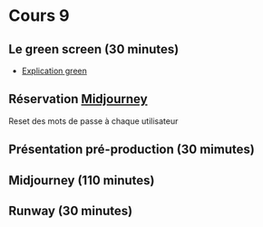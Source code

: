# Cours 9
  
## Le green screen (30 minutes)
* [Explication green](https://cmontmorency365-my.sharepoint.com/:p:/g/personal/flpilote_cmontmorency_qc_ca/EezQg3ytDZtDoVK-6J6OCcIBwQOhGGpux0Osesvg4pZ9Wg?e=q2ibM4) 
## Réservation [Midjourney](https://teamup.com/ks3j4jwsg8wvik7eh5)
Reset des mots de passe à chaque utilisateur 

## Présentation pré-production (30 mimutes)
## Midjourney (110 minutes)
## Runway (30 minutes)





